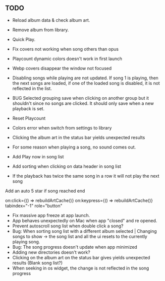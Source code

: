 ## TODO
* Reload album data & check album art.
* Remove album from library.
* Quick Play.

* Fix covers not working when song others than opus

* Playcount dynamic colors doesn't work in first launch

* Webp covers disappear the window not focused

* Disabling songs while playing are not updated. If song 1 is playing, then the next songs are loaded, if one of the loaded song is disabled, it is not reflected in the list.

* BUG Selected grouping save when clicking on another group but it shouldn't since no songs are clicked. It should only save when a new playback is set.

* Reset Playcount
* Colors error when switch from settings to library
* Clicking the album art in the status bar yields unexpected results
* For some reason when playing a song, no sound comes out.
* Add Play now in song list
* Add sorting when clicking on data header in song list
* If the playback has twice the same song in a row it will not play the next song


Add an auto 5 star if song reached end

on:click={() => rebuildArtCache()} on:keypress={() => rebuildArtCache()} tabindex="-1" role="button"


* Fix massive app freeze at app launch.
* App behaves unexpectedly on Mac when app "closed" and re opened.
* Prevent autoscroll song list when double click a song?
* Bug: When sorting song list with a different album selected | Changing songs to show -> the song list and all the ui resets to the currently playing song.
* Bug: The song progress doesn't update when app minimized
* Adding new directories doesn't work?
* Clicking on the album art on the status bar gives yields unexpected results (Blank song list?)
* When seeking in os widget, the change is not reflected in the song progress